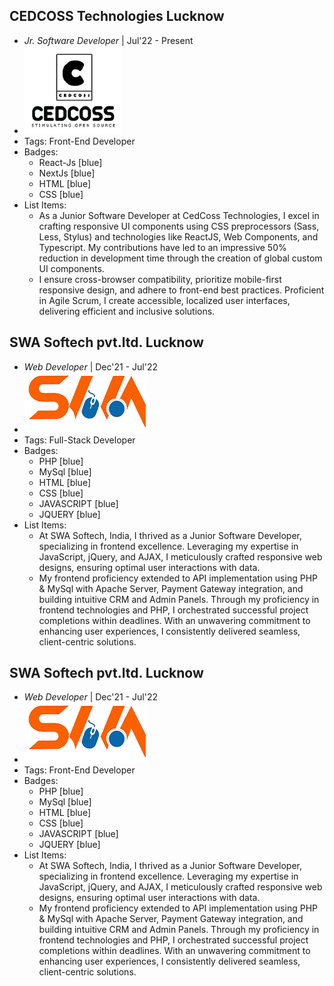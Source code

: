 ##  CEDCOSS Technologies Lucknow
- *Jr. Software Developer* | Jul'22 - Present
- ![logo512](/assets/cedcoss.png)
- Tags: Front-End Developer
- Badges:
  - React-Js [blue]
  - NextJs [blue]
  - HTML [blue]
  - CSS [blue]
- List Items:
  - As a Junior Software Developer at CedCoss Technologies, I excel in crafting responsive UI components using CSS preprocessors (Sass, Less, Stylus) and technologies like ReactJS, Web Components, and Typescript. My contributions have led to an impressive 50% reduction in development time through the creation of global custom UI components. 
  - I ensure cross-browser compatibility, prioritize mobile-first responsive design, and adhere to front-end best practices. Proficient in Agile Scrum, I create accessible, localized user interfaces, delivering efficient and inclusive solutions.

## SWA Softech pvt.ltd. Lucknow
- *Web Developer* | Dec'21 - Jul'22
- ![logo512](../assets/swasoftech.png)
- Tags: Full-Stack Developer
- Badges:
  - PHP [blue]
  - MySql [blue]
  - HTML [blue]
  - CSS [blue]
  - JAVASCRIPT [blue]
  - JQUERY [blue]
- List Items:
  - At SWA Softech, India, I thrived as a Junior Software Developer, specializing in frontend excellence. Leveraging my expertise in JavaScript, jQuery, and AJAX, I meticulously crafted responsive web designs, ensuring optimal user interactions with data. 
  - My frontend proficiency extended to API implementation using PHP & MySql with Apache Server, Payment Gateway integration, and building intuitive CRM and Admin Panels. Through my proficiency in frontend technologies and PHP, I orchestrated successful project completions within deadlines. With an unwavering commitment to enhancing user experiences, I consistently delivered seamless, client-centric solutions.


## SWA Softech pvt.ltd. Lucknow
- *Web Developer* | Dec'21 - Jul'22
- ![logo512](../assets/swasoftech.png)
- Tags: Front-End Developer
- Badges:
  - PHP [blue]
  - MySql [blue]
  - HTML [blue]
  - CSS [blue]
  - JAVASCRIPT [blue]
  - JQUERY [blue]
- List Items:
  - At SWA Softech, India, I thrived as a Junior Software Developer, specializing in frontend excellence. Leveraging my expertise in JavaScript, jQuery, and AJAX, I meticulously crafted responsive web designs, ensuring optimal user interactions with data. 
  - My frontend proficiency extended to API implementation using PHP & MySql with Apache Server, Payment Gateway integration, and building intuitive CRM and Admin Panels. Through my proficiency in frontend technologies and PHP, I orchestrated successful project completions within deadlines. With an unwavering commitment to enhancing user experiences, I consistently delivered seamless, client-centric solutions.
